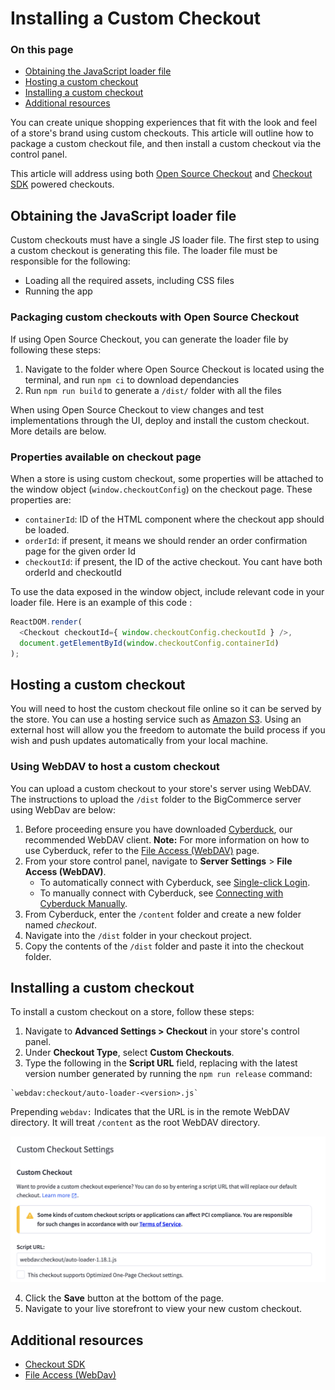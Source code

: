 # Installing a Custom Checkout

<div class="otp" id="no-index">


### On this page

- [Obtaining the JavaScript loader file](#obtaining-the-javascript-loader-file)
- [Hosting a custom checkout](#hosting-a-custom-checkout)
- [Installing a custom checkout](#installing-a-custom-checkout)
- [Additional resources](#additional-resources)

</div>

You can create unique shopping experiences that fit with the look and feel of a store's brand using custom checkouts. This article will outline how to package a custom checkout file, and then install a custom checkout via the control panel.

This article will address using both [Open Source Checkout](https://github.com/bigcommerce/checkout-js) and [Checkout SDK](https://github.com/bigcommerce/checkout-sdk-js) powered checkouts.

## Obtaining the JavaScript loader file
Custom checkouts must have a single JS loader file. The first step to using a custom checkout is generating this file. The loader file must be responsible for the following:

* Loading all the required assets, including CSS files
* Running the app

### Packaging custom checkouts with Open Source Checkout

If using Open Source Checkout, you can generate the loader file by following these steps:

1. Navigate to the folder where Open Source Checkout is located using the terminal, and run `npm ci` to download dependancies
2. Run `npm run build` to generate a `/dist/` folder with all the files

When using Open Source Checkout to view changes and test implementations through the UI, deploy and install the custom checkout. More details are below.

### Properties available on checkout page
When a store is using custom checkout, some properties will be attached to the window object (`window.checkoutConfig`) on the checkout page. These properties are:

* `containerId`: ID of the HTML component where the checkout app should be loaded.
* `orderId`: if present, it means we should render an order confirmation page for the given order Id
* `checkoutId`: if present, the ID of the active checkout. You cant have both orderId and checkoutId

To use the data exposed in the window object, include relevant code in your loader file. Here is an example of this code :

```js
ReactDOM.render(
  <Checkout checkoutId={ window.checkoutConfig.checkoutId } />,
  document.getElementById(window.checkoutConfig.containerId)
);
```

## Hosting a custom checkout

You will need to host the custom checkout file online so it can be served by the store. You can use a hosting service such as [Amazon S3](https://aws.amazon.com/s3/). Using an external host will allow you the freedom to automate the build process if you wish and push updates automatically from your local machine.

### Using WebDAV to host a custom checkout

You can upload a custom checkout to your store's server using WebDAV. The instructions to upload the `/dist` folder to the BigCommerce server using WebDav are below:

1. Before proceeding ensure you have downloaded [Cyberduck](https://cyberduck.io/), our recommended WebDAV client.
**Note:**  For more information on how to use Cyberduck, refer to the [File Access (WebDAV)](https://support.bigcommerce.com/s/article/File-Access-WebDAV) page.
2. From your store control panel, navigate to **Server Settings** > **File Access (WebDAV)**.
    *  To automatically connect with Cyberduck, see [Single-click Login](https://support.bigcommerce.com/s/article/File-Access-WebDAV#login).
    *  To manually connect with Cyberduck, see [Connecting with Cyberduck Manually](https://support.bigcommerce.com/s/article/File-Access-WebDAV#manual).
3. From Cyberduck, enter the `/content` folder and create a new folder named *checkout*.
4. Navigate into the `/dist` folder in your checkout project.
5. Copy the contents of the `/dist` folder and paste it into the checkout folder.

## <a id="installing-a-custom-checkout"></a> Installing a custom checkout  

To install a custom checkout on a store, follow these steps:

1. Navigate to **Advanced Settings > Checkout** in your store's control panel.
2. Under **Checkout Type**, select **Custom Checkouts**.
3. Type the following in the **Script URL** field, replacing <version> with the latest version number generated by running the `npm run release` command:
  ```
  `webdav:checkout/auto-loader-<version>.js`
  ```
  Prepending `webdav:` Indicates that the URL is in the remote WebDAV directory. It will treat `/content` as the root WebDAV directory.
  
  ![custom-checkout-01](https://raw.githubusercontent.com/bigcommerce/dev-docs/master/assets/images/custom-checkout-01.png "Custom Checkout")
 
4. Click the **Save** button at the bottom of the page.
5. Navigate to your live storefront to view your new custom checkout.

## Additional resources
- [Checkout SDK](https://developer.bigcommerce.com/stencil-docs/customizing-checkout/checkout-sdk)
- [File Access (WebDav)](https://support.bigcommerce.com/s/article/File-Access-WebDAV)
